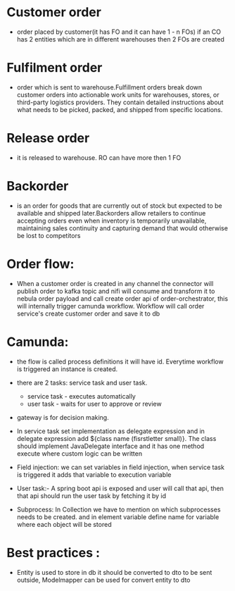 # Customer order 
- order placed by customer(it has FO and it can have 1 - n FOs)
		if an CO has 2 entities which are in different warehouses then 2 FOs are created
# Fulfilment order 
- order which is sent to warehouse.Fulfillment orders break down customer orders into actionable work units for warehouses, stores, or third-party logistics providers. They contain detailed instructions about what needs to be picked, packed, and shipped from specific locations.

# Release order 
- it is released to warehouse. RO can have more then 1 FO
# Backorder 
- is an order for goods that are currently out of stock but expected to be available and shipped later.Backorders allow retailers to continue accepting orders even when inventory is temporarily unavailable, maintaining sales continuity and capturing demand that would otherwise be lost to competitors

# Order flow:
- When a customer order is created in any channel the connector will publish order to kafka topic and nifi will consume and transform it to nebula order payload and call create order api of order-orchestrator, this will internally trigger camunda workflow. Workflow will call order service's create customer order and save it to db

# Camunda:
- the flow is called process definitions it will have id. Everytime workflow is triggered an instance is created. 

- there are 2 tasks: service task and user task.
  * service task - executes automatically
  * user task - waits for user to approve or review

- gateway is for decision making.

- In service task set implementation as delegate expression and in delegate expression add ${class name (fisrstletter small)}.
The class should implement JavaDelegate interface and it has one method execute where custom logic can be written
- Field injection: we can set variables in field injection, when service task is triggered it adds that variable to execution variable

- User task:- A spring boot api is exposed and user will call that api, then that api should run the user task by fetching it by id

- Subprocess:
In Collection we have to mention on which subprocesses needs to be created. and in element variable define name for variable where each object will be stored





# Best practices :
- Entity is used to store in db it should be converted to dto to be sent outside, Modelmapper can be used for convert entity to dto

